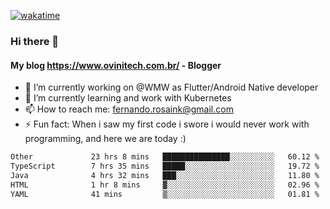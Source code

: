 [![wakatime](https://wakatime.com/badge/user/d5892087-17e6-46ab-8384-91a71a9b88d8.svg)](https://wakatime.com/@d5892087-17e6-46ab-8384-91a71a9b88d8)
### Hi there 👋

#### My blog https://www.ovinitech.com.br/ - Blogger

- 🔭 I’m currently working on @WMW as Flutter/Android Native developer
- 🌱 I’m currently learning and work with Kubernetes
- 📫 How to reach me: fernando.rosaink@gmail.com 
- ⚡ Fun fact: When i saw my first code i swore i would never work with programming, and here we are today :)

<!--START_SECTION:waka-->

```txt
Other             23 hrs 8 mins   ███████████████░░░░░░░░░░   60.12 %
TypeScript        7 hrs 35 mins   █████░░░░░░░░░░░░░░░░░░░░   19.72 %
Java              4 hrs 32 mins   ███░░░░░░░░░░░░░░░░░░░░░░   11.80 %
HTML              1 hr 8 mins     ▓░░░░░░░░░░░░░░░░░░░░░░░░   02.96 %
YAML              41 mins         ▒░░░░░░░░░░░░░░░░░░░░░░░░   01.81 %
```

<!--END_SECTION:waka-->
